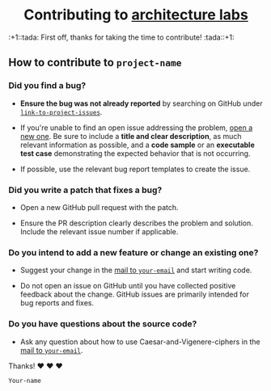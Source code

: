 <h1 align="center">
    Contributing to <a href="https://github.com/mezgoodle/architecture_labs">architecture labs</a>
</h1>
:+1::tada: First off, thanks for taking the time to contribute! :tada::+1:

## How to contribute to `project-name`

### **Did you find a bug?**

* **Ensure the bug was not already reported** by searching on GitHub under [`link-to-project-issues`](https://github.com/mezgoodle/Templates/issues).

* If you're unable to find an open issue addressing the problem, [open a new one](https://github.com/mezgoodle/Templates/issues/new). Be sure to include a **title and clear description**, as much relevant information as possible, and a **code sample** or an **executable test case** demonstrating the expected behavior that is not occurring.

* If possible, use the relevant bug report templates to create the issue.

### **Did you write a patch that fixes a bug?**

* Open a new GitHub pull request with the patch.

* Ensure the PR description clearly describes the problem and solution. Include the relevant issue number if applicable.

### **Do you intend to add a new feature or change an existing one?**

* Suggest your change in the [mail to `your-email`](mailto:mezgoodle@gmail.com) and start writing code.

* Do not open an issue on GitHub until you have collected positive feedback about the change. GitHub issues are primarily intended for bug reports and fixes.

### **Do you have questions about the source code?**

* Ask any question about how to use Caesar-and-Vigenere-ciphers in the [mail to `your-email`](mailto:mezgoodle@gmail.com).

Thanks! :heart: :heart: :heart:

`Your-name`

